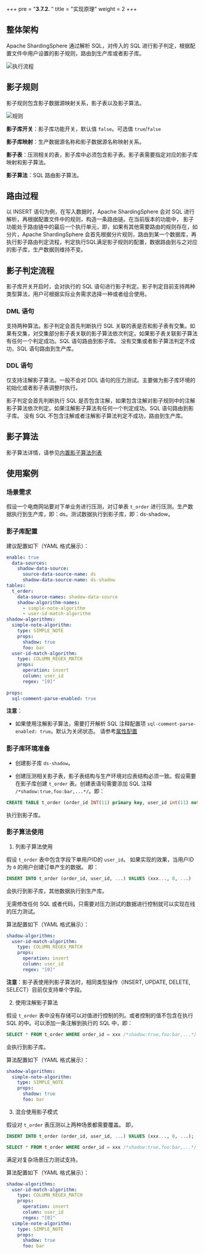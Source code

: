 +++
pre = "<b>3.7.2. </b>"
title = "实现原理"
weight = 2
+++

## 整体架构

Apache ShardingSphere 通过解析 SQL，对传入的 SQL 进行影子判定，根据配置文件中用户设置的影子规则，路由到生产库或者影子库。

![执行流程](https://shardingsphere.apache.org/document/current/img/shadow/execute.png)

## 影子规则

影子规则包含影子数据源映射关系，影子表以及影子算法。

![规则](https://shardingsphere.apache.org/document/current/img/shadow/rule_cn.png)

**影子库开关**：影子库功能开关，默认值 `false`。可选值 `true`/`false`

**影子库映射**：生产数据源名称和影子数据源名称映射关系。

**影子表**：压测相关的表，影子库中必须包含影子表。影子表需要指定对应的影子库映射和影子算法。

**影子算法**：SQL 路由影子算法。

## 路由过程

以 INSERT 语句为例，在写入数据时，Apache ShardingSphere 会对 SQL 进行解析，再根据配置文件中的规则，构造一条路由链。在当前版本的功能中，
影子功能处于路由链中的最后一个执行单元，即，如果有其他需要路由的规则存在，如分片，Apache ShardingSphere 会首先根据分片规则，路由到某一个数据库，再
执行影子路由判定流程，判定执行SQL满足影子规则的配置，数据路由到与之对应的影子库，生产数据则维持不变。

## 影子判定流程
影子库开关开启时，会对执行的 SQL 语句进行影子判定。影子判定目前支持两种类型算法，用户可根据实际业务需求选择一种或者组合使用。

### DML 语句

支持两种算法。影子判定会首先判断执行 SQL 关联的表是否和影子表有交集。如果有交集，对交集部分影子表关联的影子算法依次判定。如果影子表关联影子算法有任何一个判定成功。SQL 语句路由到影子库。
没有交集或者影子算法判定不成功，SQL 语句路由到生产库。

### DDL 语句

仅支持注解影子算法。一般不会对 DDL 语句的压力测试。主要做为影子库环境的初始化或者影子表调整时执行。

影子判定会首先判断执行 SQL 是否包含注解，如果包含注解对影子规则中的注解影子算法依次判定。如果注解影子算法有任何一个判定成功。SQL 语句路由到影子库。
没有 SQL 不包含注解或者注解影子算法判定不成功，路由到生产库。

## 影子算法

影子算法详情，请参见[内置影子算法列表](/cn/user-manual/shardingsphere-jdbc/configuration/built-in-algorithm/shadow)

## 使用案例

### 场景需求

假设一个电商网站要对下单业务进行压测，对订单表 `t_order` 进行压测。生产数据执行到生产库，即：ds。测试数据执行到影子库，即：ds-shadow。

### 影子库配置

建议配置如下（YAML 格式展示）：

```yaml
enable: true
  data-sources:
    shadow-data-source:
      source-data-source-name: ds
      shadow-data-source-name: ds-shadow
tables:
  t_order:
    data-source-names: shadow-data-source
    shadow-algorithm-names:
      - simple-note-algorithm
      - user-id-match-algorithm
shadow-algorithms:
  simple-note-algorithm:
    type: SIMPLE_NOTE
    props:
      shadow: true
      foo: bar
  user-id-match-algorithm:
    type: COLUMN_REGEX_MATCH
    props:
      operation: insert
      column: user_id
      regex: "[0]"
      
props:
  sql-comment-parse-enabled: true
```

**注意**：
- 如果使用注解影子算法，需要打开解析 SQL 注释配置项 `sql-comment-parse-enabled: true`。默认为关闭状态。
  请参考[属性配置]( https://shardingsphere.apache.org/document/current/cn/user-manual/shardingsphere-jdbc/configuration/props/)


### 影子库环境准备

* 创建影子库 `ds-shadow`。

* 创建压测相关影子表，影子表结构与生产环境对应表结构必须一致。假设需要在影子库创建 `t_order` 表。创建表语句需要添加 SQL 注释 `/*shadow:true,foo:bar,...*/`。即：
```sql
CREATE TABLE t_order (order_id INT(11) primary key, user_id int(11) not null, ...) /*shadow:true,foo:bar,...*/
``` 
执行到影子库。

### 影子算法使用
   
1. 列影子算法使用

假设 `t_order` 表中包含字段下单用户ID的 `user_id`。 如果实现的效果，当用户ID为 `0` 的用户创建订单产生的数据。 即：
```sql
INSERT INTO t_order (order_id, user_id, ...) VALUES (xxx..., 0, ...)
```
会执行到影子库，其他数据执行到生产库。

无需修改任何 SQL 或者代码，只需要对压力测试的数据进行控制就可以实现在线的压力测试。

算法配置如下（YAML 格式展示）：

```yaml
shadow-algorithms:
  user-id-match-algorithm:
    type: COLUMN_REGEX_MATCH
    props:
      operation: insert
      column: user_id
      regex: "[0]"
```

**注意**：影子表使用列影子算法时，相同类型操作（INSERT, UPDATE, DELETE, SELECT）目前仅支持单个字段。

2. 使用注解影子算法

假设 `t_order` 表中没有存储可以对值进行控制的列。或者控制的值不包含在执行 SQL 的中。可以添加一条注解到执行的 SQL 中，即：
```sql
SELECT * FROM t_order WHERE order_id = xxx /*shadow:true,foo:bar,...*/ 
```
会执行到影子库。

算法配置如下（YAML 格式展示）：

```yaml
shadow-algorithms:
  simple-note-algorithm:
    type: SIMPLE_NOTE
    props:
      shadow: true
      foo: bar
```

3. 混合使用影子模式

假设对 `t_order` 表压测以上两种场景都需要覆盖。 即，

```sql
INSERT INTO t_order (order_id, user_id, ...) VALUES (xxx..., 0, ...);

SELECT * FROM t_order WHERE order_id = xxx /*shadow:true,foo:bar,...*/;
```
满足对复杂场景压力测试支持。

算法配置如下（YAML 格式展示）：

```yaml
shadow-algorithms:
  user-id-match-algorithm:
    type: COLUMN_REGEX_MATCH
    props:
      operation: insert
      column: user_id
      regex: "[0]"
  simple-note-algorithm:
    type: SIMPLE_NOTE
    props:
      shadow: true
      foo: bar
```
